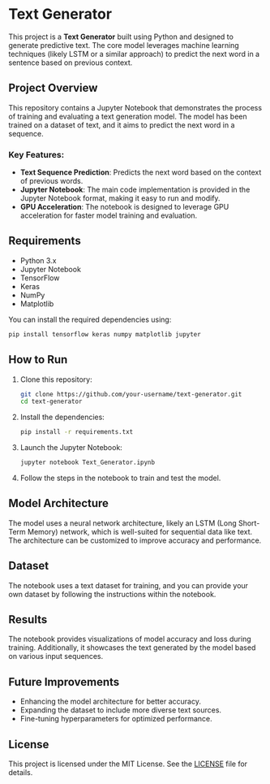 # Text Generator

This project is a **Text Generator** built using Python and designed to generate predictive text. The core model leverages machine learning techniques (likely LSTM or a similar approach) to predict the next word in a sentence based on previous context.

## Project Overview

This repository contains a Jupyter Notebook that demonstrates the process of training and evaluating a text generation model. The model has been trained on a dataset of text, and it aims to predict the next word in a sequence.

### Key Features:
- **Text Sequence Prediction**: Predicts the next word based on the context of previous words.
- **Jupyter Notebook**: The main code implementation is provided in the Jupyter Notebook format, making it easy to run and modify.
- **GPU Acceleration**: The notebook is designed to leverage GPU acceleration for faster model training and evaluation.

## Requirements

- Python 3.x
- Jupyter Notebook
- TensorFlow
- Keras
- NumPy
- Matplotlib

You can install the required dependencies using:

```bash
pip install tensorflow keras numpy matplotlib jupyter
```

## How to Run

1. Clone this repository:
   ```bash
   git clone https://github.com/your-username/text-generator.git
   cd text-generator
   ```

2. Install the dependencies:
   ```bash
   pip install -r requirements.txt
   ```

3. Launch the Jupyter Notebook:
   ```bash
   jupyter notebook Text_Generator.ipynb
   ```

4. Follow the steps in the notebook to train and test the model.

## Model Architecture

The model uses a neural network architecture, likely an LSTM (Long Short-Term Memory) network, which is well-suited for sequential data like text. The architecture can be customized to improve accuracy and performance.

## Dataset

The notebook uses a text dataset for training, and you can provide your own dataset by following the instructions within the notebook.

## Results

The notebook provides visualizations of model accuracy and loss during training. Additionally, it showcases the text generated by the model based on various input sequences.

## Future Improvements

- Enhancing the model architecture for better accuracy.
- Expanding the dataset to include more diverse text sources.
- Fine-tuning hyperparameters for optimized performance.

## License

This project is licensed under the MIT License. See the [LICENSE](LICENSE) file for details.
